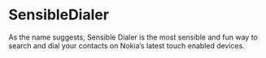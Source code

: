 SensibleDialer
==============

As the name suggests, Sensible Dialer is the most sensible and fun way to search and dial your contacts on Nokia’s latest touch enabled devices.
